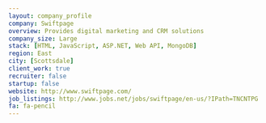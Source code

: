 ```yaml
---
layout: company_profile
company: Swiftpage
overview: Provides digital marketing and CRM solutions 
company_size: Large
stack: [HTML, JavaScript, ASP.NET, Web API, MongoDB]
region: East
city: [Scottsdale]
client_work: true
recruiter: false
startup: false
website: http://www.swiftpage.com/
job_listings: http://www.jobs.net/jobs/swiftpage/en-us/?IPath=TNCNTPG
fa: fa-pencil
---
```


